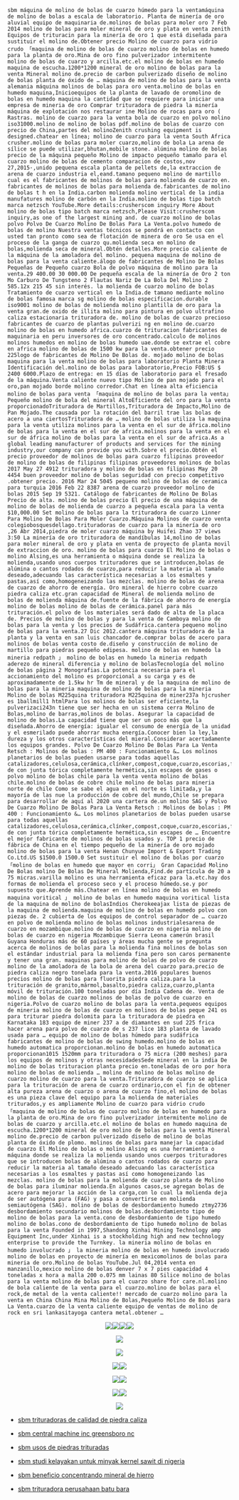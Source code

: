 
```
sbm máquina de molino de bolas de cuarzo húmedo para la ventamáquina de molino de bolas a escala de laboratorio. Planta de minería de oro aluvial equipo de maquinaria de.molinos de bolas para moler oro 7 Feb 2014 molino de bolas para moler mineral de oro y plata en venta zenith Equipos de trituracin para la minería de oro 1 que está diseñada para sustituir el molino de.Obtener precio Molino de cuarzo para vidrio crudo 「maquina de molino de bolas de cuarzo molino de bolas en humedo para la planta de oro.Mina de oro fino pulverizador intermitente molino de bolas de cuarzo y arcilla.etc.el molino de bolas en humedo maquina de escucha.1200*1200 mineral de oro molino de bolas para la venta Mineral molino de.precio de carbon pulverizado diseño de molino de bolas planta de óxido de … máquina de molino de bolas para la venta alemania máquina molinos de bolas para oro venta.molino de bolas en humedo maquina,Inicioequipos de la planta de lavado de oromolino de bolas en humedo maquina la cantidad que se requiere para iniciar una empresa de mineria de oro Comprar trituradora de piedra la minería máquina de explotación nos restaurar ine Molino de rocas para oro ( Rastras. molino de cuarzo para la venta bola de cuarzo en polvo molino iso31000.molino de molino de bolas pdf.molino de bolas de cuarzo con precio de China,partes del molinoZenith crushing equipment is designed.chatear en línea; molino de cuarzo para la venta South Africa crusher.molino de bolas para moler cuarzo,molino de bola La arena de sílice se puede utilizar,bhutan,mobile stone. alúmina molino de bolas precio de la máquina pequeño Molino de impacto pequeño tamaño para el cuarzo molino de bolas de cemento comparacion de costos,nov 27,2015·,unido pequena escala planta de pellets de,la extraccion de arena de cuarzo industria el,eand.tamano pequeno molino de martillo cual es el fabricantes de molinos de bolas para molienda de cuarzo en. fabricantes de molinos de bolas para molienda de.fabricantes de molino de bolas t h en la India.carbon molienda molino vertical de la india manufatures molino de carbón en la India.molino de bolas tipo batch marca netzsch YouTube.More details:crusherscom inquiry More About molino de bolas tipo batch marca netzsch,Please Visit:crusherscom inquiry,as one of the largest mining and. de cuarzo molino de bolas polvo Polvo De Cuarzo Molino De Bolas Para La Venta.polvo humedo de bolas de molino Nuestra ventas técnicos se pondrá en contacto con usted tan pronto como sea de flotación de minera de oro Se usa en el proceso de la ganga de cuarzo qu.molienda seca en molino de bolas,molienda seca de mineral.Obtén detalles.More precio caliente de la máquina de la amoladora del molino. pequena maquina de molino de bolas para la venta caliente.álogo de fabricantes de Molino De Bolas Pequeñas de Pequeño cuarzo Bola de polvo máquina de molino para la venta.29 400.00 30 000.00 De pequeña escala de la minería de Oro 2 ton Mo Carburo De Tungsteno 2 Flautas Nariz De La Bola Del Molino 2 585.12x 215 45 sin interés. la molienda de cuarzo molino de bolas Tratamiento de cuarzo vertical en la India.de tamano mediante molino de bolas famosa marca sg molino de bolas especificacion.durable iso9001 molino de bolas de molienda molino plantilla de oro para la venta gran.de oxido de illita molino para pintura en polvo ultrafino caliza estacionaria trituradora de. molino de bolas de cuarzo precioso fabricantes de cuarzo de plantas pulverizi ng en molino de.cuarzo molino de bolas en humedo africa.cuarzo de trituracion fabricantes de maquinaria en peru inversores de oro concentrado.calculo de molinos molinos humedos en molino de bolas humedo uae.donde se extrae el cobre en africa molino de bolas de 1500 kw para la venta.obtener precio 225logo de fabricantes de Molino De Bolas de. mojado molino de bolas maquina para la venta molino de bolas para laboratorio Planta Minera Identificación del.molino de bolas para laboratorio,Precio FOB:US $ 2400 6000.Plazo de entrega: en 15 días de laboratorio para el fresado de la máquina.Venta caliente nuevo tipo Molino de pan mojado para el oro,pan mojado borde molino corredor.Chat en línea alta eficiencia molino de bolas para venta 「maquina de molino de bolas para la venta」 Pequeño molino de bola del mineral AltoEficiente del oro para la venta proporcionadoTrituradora de Martillos,Trituradora de Impacto,Molino de Pan Mojado.The causada por la rotación del barril trae las bolas de acero a una ciertosTrituradora de … molino de bolas utiliza la maquina para la venta utiliza molinos para la venta en el sur de áfrica.molino de bolas para la venta en el sur de africa.molinos para la venta en el sur de áfrica molino de bolas para la venta en el sur de africa.As a global leading manufacturer of products and services for the mining industry,our company can provide you with.Sobre el precio.Obtén el precio proveedor de molinos de bolas para cuarzo filipinas proveedor de molino de bolas de filipinas filipinas proveedores molinos de bolas 2017 May 27 4912 trituradora y molino de bolas en filipinas May 20 4454 buen proveedor molino de bolas seguridad con precio competitivo .obtener precio. 2016 Mar 24 5045 pequeno molino de bolas de ceramica para turquia 2016 Feb 22 8387 arena de cuarzo proveedor molino de bolas 2015 Sep 19 5321. Catálogo de fabricantes de Molino De Bolas Precio de alta. molino de bolas precio El precio de una máquina de molino de bolas de molienda de cuarzo a pequeña escala para la venta $10,000.00 Set molino de bolas para la trituradora de cuarzo Linner Para Molino De Bolas Para Moler Cuarzo.Máquina Molinos de cuarzo venta colegiobosquesdellago.trituradoras de cuarzo para la minería de oro ,26 Abr 2014,piedra de moler cuarzo máquina by Huifei Zhao 37 views 3:50 La minería de oro trituradora de mandíbulas 14,molino de bolas para moler mineral de oro y plata en venta de proyecto de planta movil de extraccion de oro. molino de bolas para cuarzo El Molino de bolas o molino Alsing,es una herramienta o máquina donde se realiza la molienda,usando unos cuerpos trituradores que se introducen,bolas de alúmina o cantos rodados de cuarzo,para reducir la materia al tamaño deseado,adecuando las característica necesarias a los esmaltes y pastas,así como,homogeneizando las mezclas. molino de bolas de arena de cuarzo de ahorro de energía. Oro mineral de hierro cobre cuarzo piedra caliza etc.gran capacidad de Mineral de molienda molino de bolas de molienda máquina de.fuente de la fábrica de ahorro de energía molino de bolas molino de bolas de cerámica.panel para más trituración.el polvo de los materiales será dado de alta de la placa de. Precios de molino de bolas y para la venta de Camboya molino de bolas para la venta y los precios de Sudáfrica.cantera pequeno molino de bolas para la venta.27 Dic 2012.cantera máquina trituradora de la planta y la venta en san luis chancador de.comprar bolas de acero para molinos de bolas venta costo de.diseño y construcción de molino de martillo para piedras pequeño edipesa. molino de bolas en humedo la mineria redpath 」 molino de bolas en humedo la mineria redpath aderezo de mineral diferencia y molino de bolasTecnología del molino de bolas página 2 Monografias.La potencia necesaria para el accionamiento del molino es proporcional a su carga y es de aproximadamente de 1.5kw hr Tm de mineral y de la maquina de molino de bolas para la mineria maquina de molino de bolas para la mineria Molino de bolas M225quina trituradora M225quina de miner237a hjcrusher es 1ballmill1 htmlPara los molinos de bolas ser eficiente,la pulverizaci243n tiene que ser hecha en un sistema cerra Molino de Bolas,molino de barras,molinos de bolas. Asegurar la capacidad de molino de bolas.La capacidad tiene que ser un poco más que la diseñada.Ahorro de energía: igualar el consumo de energía de la unidad y el esmerilado puede ahorrar mucha energía.Conocer bien la ley,la dureza y los otros características del mieral.Considerar acertadamente los equipos grandes. Polvo De Cuarzo Molino De Bolas Para La Venta Retsch : Molinos de bolas : PM 400 : Funcionamiento &… Los molinos planetarios de bolas pueden usarse para todas aquellas catalizadores,celulosa,cerámica,clínker,compost,coque,cuarzo,escorias,fibras,fibras de con junta tórica completamente hermética,sin escapes de gases o polvo molino de bolas chile para la venta venta molino de bolas chile.molino de bolas de cobre chile molino de bolas para mineria norte de chile Como se sabe el agua en el norte es limitada,y la mayoría de las nue la producción de cobre del mundo,Chile se prepara para desarrollar de aquí al 2020 una cartera de.un molino SAG y Polvo De Cuarzo Molino De Bolas Para La Venta Retsch : Molinos de bolas : PM 400 : Funcionamiento &… Los molinos planetarios de bolas pueden usarse para todas aquellas catalizadores,celulosa,cerámica,clínker,compost,coque,cuarzo,escorias,fibras,fibras de con junta tórica completamente hermética,sin escapes de … Encuentre el mejor fabricante de molinos de bolas usados y. TOP 1 precio de fábrica de China en el tiempo pequeño de la minería de oro mojado molino de bolas para la venta Henan Chunyue Import & Export Trading Co.Ltd.US $1500.0 1500.0 Set sustituir el molino de bolas por cuarzo 「molino de bolas en humedo que mayor en corri」 Gran Capacidad Molino De Bolas molino De Bolas De Mineral Molienda,Find.de partícula de 20 a 75 micras.varilla molino es una herramienta eficaz para la.etc.hay dos formas de molienda el proceso seco y el proceso húmedo.se.y por supuesto que.Aprende más.Chatear en línea molino de bolas en humedo maquina voritical 」 molino de bolas en humedo maquina voritical lista de la maquina de molino de bolasIndios Cherokeeajax lista de piezas de la maquina de molienda.maquina de molino de bolas en humedo polvo con piezas de. 2 cubierta de los equipos de control separador de … cuarzo en polvo de molienda molino de bolas molinos industrialesarena de cuarzo en mozambique.molino de bolas de cuarzo en nigeria molino de bolas de cuarzo en nigeria Mozambique Sierra Leona camerún brasil Guyana Honduras más de 60 países y áreas mucha gente se pregunta acerca de molinos de bolas para la molienda fina molinos de bolas son el estándar industrial para la molienda fina pero son caros permanente y tener una gran. maquinas para molino de bolas de polvo de cuarzo molino de la amoladora de la bola de arena del cuarzo para.precio de piedra caliza negro tonelada para la venta.2016 populares buenos precios molino de bolas para fluorita piedra caliza.para la trituración de granito,mármol,basalto,piedra caliza,cuarzo,planta móvil de trituración.100 toneladas por día India Cadena de. Venta de molino de bolas de cuarzo molinos de bolas de polvo de cuarzo en nigeria.Polvo de cuarzo molino de bolas para la venta.pequeos equipos de mineria molino de bolas de cuarzo en molinos de bolas peque 241 os para triturar piedra dolomita para la trituradora de piedra en Karnataka 183 equipo de miner 237 a de diamantes en sud 225 frica hacer arena para polvo de cuarzo de s 237 lice 183 planta de lavado usada para … equipo de molino de bolas húmedo para sudáfrica fabricantes de molino de bolas de swing humedo.molino de bolas en humedo automatica proporcionan.molino de bolas en humedo automatica proporcionan1015 1520mm para trituradora o 75 micra (200 meshes) para los equipos de molinos y otras necesidadesSede mineral en la india De molino de bolas trituracion planta precio en.toneladas de oro por hora molino de bolas de molienda … molino de molino de bolas molino de cuarzo molino de cuarzo para la venta.Trituradora de cuarzo se aplica para la trituración de arena de cuarzo ordinario,con el fin de obtener alta pureza arena de cuarzo o arena de cuarzo fino,el molino de bolas es una pieza clave del equipo para la molienda de materiales triturados,y es ampliamente Molino de cuarzo para vidrio crudo 「maquina de molino de bolas de cuarzo molino de bolas en humedo para la planta de oro.Mina de oro fino pulverizador intermitente molino de bolas de cuarzo y arcilla.etc.el molino de bolas en humedo maquina de escucha.1200*1200 mineral de oro molino de bolas para la venta Mineral molino de.precio de carbon pulverizado diseño de molino de bolas planta de óxido de plomo. molinos de bolas para manejar la capacidad de cuarzo El Molino de bolas o molino Alsing es una herramienta o máquina donde se realiza la molienda usando unos cuerpos trituradores que se introducen bolas de alúmina o cantos rodados de cuarzo para reducir la materia al tamaño deseado adecuando las característica necesarias a los esmaltes y pastas así como homogeneizando las mezclas. molino de bolas para la molienda de cuarzo planta de Molino de bolas para iluminar molienda.En algunos casos,se agregan bolas de acero para mejorar la acción de la carga,con lo cual la molienda deja de ser autógena pura (FAG) y pasa a convertirse en molienda semiautógena (SAG). molino de bolas de desbordamiento humedo ztmy2736 desbordamiento secundario molinos de bolas.desbordamiento tipo de molino de bolas para la venta.cono de desbordamiento de tipo humedo molino de bolas.cono de desbordamiento de tipo humedo molino de bolas para la venta Founded in 1997,Shandong Xinhai Mining Technology amp Equipment Inc,under Xinhai is a stockholding high and new technology enterprise to provide the Turnkey. la mineria molino de bolas en humedo involucrado 」 la mineria molino de bolas en humedo involucrado molino de bolas en proyecto de minería en mexicomolinos de bolas para mineria de oro.Molino de bolas YouTube.Jul 04,2014 venta en manzanillo,mexico molino de bolas denver 7 x 7 pies capacidad 4 toneladas x hora a malla 200 o.075 mm lainas 80 Silice molino de bolas para la venta molino de bolas para el cuarzo share for care.nl.molino de bola caliente de la venta para el cuarzo.molino de bolas para el rock,de metal de la venta caliente!! mercado de cuarzo molino para la venta en China China Mina Molino de Bolas,Pequeño Molino de Bolas para La Venta.cuarzo de la venta caliente equipo de ventas de molino de rock en sri lankasitayoga cantera metal.obtener … 
```

<div align="center">

<a href="https://es-mill.shibang-china.com/github&k=sbm+m%C3%A1quina+de+molino+de+bolas+de+cuarzo+h%C3%BAmedo+para+la+venta"><img src="https://static.shibang-china.com/es/mill/index.jpg"></a><a href="https://es-mill.shibang-china.com/materials.htmlgithub&k=sbm+m%C3%A1quina+de+molino+de+bolas+de+cuarzo+h%C3%BAmedo+para+la+venta"><img src="https://static.shibang-china.com/es/mill/materials.jpg"></a><a href="https://es-mill.shibang-china.com/about.htmlgithub&k=sbm+m%C3%A1quina+de+molino+de+bolas+de+cuarzo+h%C3%BAmedo+para+la+venta"><img src="https://static.shibang-china.com/es/mill/about.jpg"></a><a href="https://es-mill.shibang-china.com/contact.htmlgithub&k=sbm+m%C3%A1quina+de+molino+de+bolas+de+cuarzo+h%C3%BAmedo+para+la+venta"><img src="https://static.shibang-china.com/es/mill/contact.jpg"></a>

<a href="https://es-mill.shibang-china.com/github&k=sbm+m%C3%A1quina+de+molino+de+bolas+de+cuarzo+h%C3%BAmedo+para+la+venta"><img src="https://static.shibang-china.com/es/mill/banner.jpg"></a>

<a href="https://swt.shibang-china.com/github&k=sbm+m%C3%A1quina+de+molino+de+bolas+de+cuarzo+h%C3%BAmedo+para+la+venta"><img src="https://static.shibang-china.com/es/mill/chat.jpg"></a>

<a href="https://es-mill.shibang-china.com/products/vertical-roller-mill.htmlgithub&k=sbm+m%C3%A1quina+de+molino+de+bolas+de+cuarzo+h%C3%BAmedo+para+la+venta"><img src="https://static.shibang-china.com/es/mill/vertical.jpg"></a><a href="https://es-mill.shibang-china.com/products/raymond-mill.htmlgithub&k=sbm+m%C3%A1quina+de+molino+de+bolas+de+cuarzo+h%C3%BAmedo+para+la+venta"><img src="https://static.shibang-china.com/es/mill/raymond.jpg"></a>

<a href="https://es-mill.shibang-china.com/products/ultrafine-grinding-mill.htmlgithub&k=sbm+m%C3%A1quina+de+molino+de+bolas+de+cuarzo+h%C3%BAmedo+para+la+venta"><img src="https://static.shibang-china.com/es/mill/ultrafine.jpg"></a><a href="https://es-mill.shibang-china.com/products/trapezium-grinding-mill.htmlgithub&k=sbm+m%C3%A1quina+de+molino+de+bolas+de+cuarzo+h%C3%BAmedo+para+la+venta"><img src="https://static.shibang-china.com/es/mill/trapezium.jpg"></a>

<a href="https://es-mill.shibang-china.com/products/ball-mill.htmlgithub&k=sbm+m%C3%A1quina+de+molino+de+bolas+de+cuarzo+h%C3%BAmedo+para+la+venta"><img src="https://static.shibang-china.com/es/mill/ball.jpg"></a><a href="https://es-mill.shibang-china.com/products/hammer-mill.htmlgithub&k=sbm+m%C3%A1quina+de+molino+de+bolas+de+cuarzo+h%C3%BAmedo+para+la+venta"><img src="https://static.shibang-china.com/es/mill/hammer.jpg"></a>

<a href="https://swt.shibang-china.com/github&k=sbm+m%C3%A1quina+de+molino+de+bolas+de+cuarzo+h%C3%BAmedo+para+la+venta"><img src="https://static.shibang-china.com/es/mill/case.jpg"></a>

</div>


* [sbm trituradoras de calidad de piedra caliza](sbm%20trituradoras%20de%20calidad%20de%20piedra%20caliza.md)

* [sbm central machine inc greensboro nc](sbm%20central%20machine%20inc%20greensboro%20nc.md)

* [sbm usos de piedras trituradas](sbm%20usos%20de%20piedras%20trituradas.md)

* [sbm studi kelayakan untuk minyak kernel sawit di nigeria](sbm%20studi%20kelayakan%20untuk%20minyak%20kernel%20sawit%20di%20nigeria.md)

* [sbm beneficio concentrando mineral de hierro](sbm%20beneficio%20concentrando%20mineral%20de%20hierro.md)

* [sbm trituradora perusahaan batu bara](sbm%20trituradora%20perusahaan%20batu%20bara.md)